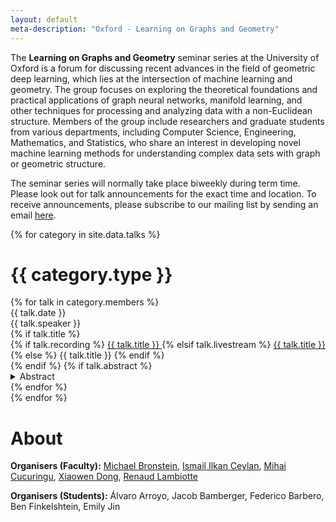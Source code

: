 ```yaml
---
layout: default
meta-description: "Oxford - Learning on Graphs and Geometry"
---
```


The **Learning on Graphs and Geometry** seminar series at the University of Oxford is a forum for discussing recent advances in the field of geometric deep learning, which lies at the intersection of machine learning and geometry. The group focuses on exploring the theoretical foundations and practical applications of graph neural networks, manifold learning, and other techniques for processing and analyzing data with a non-Euclidean structure. Members of the group include researchers and graduate students from various departments, including Computer Science, Engineering, Mathematics, and Statistics, who share an interest in developing novel machine learning methods for understanding complex data sets with graph or geometric structure.

The seminar series will normally take place biweekly during term time. Please look out for talk announcements for the exact time and location. To receive announcements, please subscribe to our mailing list by sending an email <a href="mailto: log2-subscribe@maillist.ox.ac.uk">here</a>. 



{% for category in site.data.talks %}
# {{ category.type }}
<div class="talk-list">
  {% for talk in category.members %}
  <div class="talk list-group-item">
  <div class="talk-date">{{ talk.date }}</div>
  <div class="talk-presenter">{{ talk.speaker }}</div>
  {% if talk.title %}
  <div>
    {% if talk.recording %}
      <span><a class="talk-title-link" href="{{ talk.recording }}">{{ talk.title }} <i class="bi bi-box-arrow-up-right"></i></a></span>
    {% elsif talk.livestream %}
      <span><a class="talk-title-link" href="{{ talk.livestream }}">{{ talk.title }} <i class="bi bi-box-arrow-up-right"></i></a></span>
    {% else %}
      <span>{{ talk.title }}</span>
    {% endif %}
  </div>
  {% endif %}
  {% if talk.abstract %}
    <details>
    <summary>Abstract</summary>
    {{ talk.abstract }}
    
    {% if talk.bio %}
    <br><br>
    <strong>Bio: </strong> {{ talk.bio }}
    {% endif %}

    {% if talk.recording %}
      <br><br>
      <strong><a href="{{ talk.recording }}">Video Link</a></strong>
    {% elsif talk.livestream %}
      <br><br>
      <strong><a href="{{ talk.livestream }}">Livestream Link</a></strong>
    {% endif %}
    </details>
  {% endif %}
  </div>
  {% endfor %}
</div>
{% endfor %}

# About 

**Organisers (Faculty):** <a href="https://www.cs.ox.ac.uk/people/michael.bronstein/">Michael Bronstein</a>, <a href="https://www.cs.ox.ac.uk/people/ismaililkan.ceylan/">Ismail Ilkan Ceylan</a>, <a href="https://www.stats.ox.ac.uk/~cucuring/">Mihai Cucuringu</a>, <a href="https://web.media.mit.edu/~xdong/">Xiaowen Dong</a>, <a href="https://www.cs.ox.ac.uk/people/ismaililkan.ceylan/"><a href="https://www.maths.ox.ac.uk/people/renaud.lambiotte">Renaud Lambiotte</a>

**Organisers (Students):** Álvaro Arroyo, Jacob Bamberger, Federico Barbero, Ben Finkelshtein,  Emily Jin
